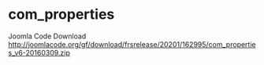 # com_properties
Joomla Code Download
http://joomlacode.org/gf/download/frsrelease/20201/162995/com_properties_v6-20160309.zip

